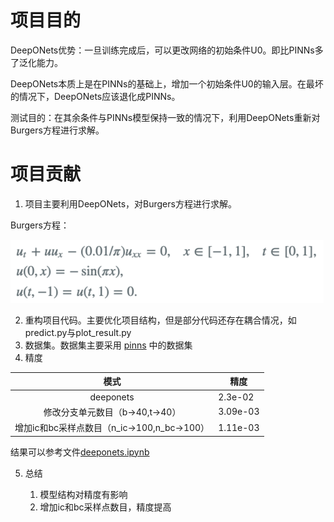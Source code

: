 # 项目目的

DeepONets优势：一旦训练完成后，可以更改网络的初始条件U0。即比PINNs多了泛化能力。

DeepONets本质上是在PINNs的基础上，增加一个初始条件U0的输入层。在最坏的情况下，DeepONets应该退化成PINNs。

测试目的：在其余条件与PINNs模型保持一致的情况下，利用DeepONets重新对Burgers方程进行求解。

# 项目贡献

1. 项目主要利用DeepONets，对Burgers方程进行求解。

Burgers方程：

![](md_file/bugers_equation.png)

2. 重构项目代码。主要优化项目结构，但是部分代码还存在耦合情况，如predict.py与plot_result.py
3. 数据集。数据集主要采用 [pinns](https://github.com/maziarraissi/PINNs.git) 中的数据集
4. 精度

|              模式               | 精度       |
|:-----------------------------:|----------|
|           deeponets           | 2.3e-02  |
|     修改分支单元数目（b->40,t->40）     | 3.09e-03 |
| 增加ic和bc采样点数目（n_ic->100,n_bc->100） | 1.11e-03   |

结果可以参考文件[deeponets.ipynb](result/deeponets.ipynb)

5. 总结

    1. 模型结构对精度有影响
    2. 增加ic和bc采样点数目，精度提高
